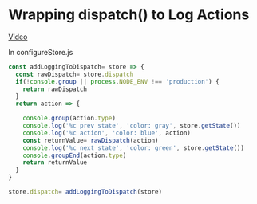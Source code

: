 # Wrapping dispatch() to Log Actions
[Video](https://egghead.io/lessons/javascript-redux-wrapping-dispatch-to-log-actions)

In configureStore.js
```js
const addLoggingToDispatch= store => {
  const rawDispatch= store.dispatch
  if(!console.group || process.NODE_ENV !== 'production') {
    return rawDispatch
  }
  return action => {

    console.group(action.type)
    console.log('%c prev state', 'color: gray', store.getState())
    console.log('%c action', 'color: blue', action)
    const returnValue= rawDispatch(action)
    console.log('%c next state', 'color: green', store.getState())
    console.groupEnd(action.type)    
    return returnValue
  }
}

store.dispatch= addLoggingToDispatch(store)
```
